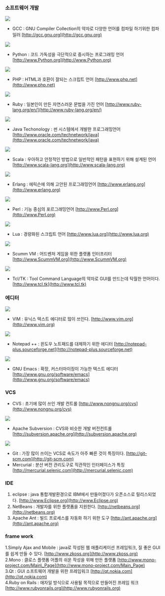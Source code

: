 ### 소프트웨어 개발

![](/assets/gcc.png)

* GCC : GNU Compiler Collection의 약자로 다양한 언어를 컴파일 하기위한 컴파일러 [http://gcc.gnu.org](http://gcc.gnu.org)

![](/assets/python.png)

* Python : 코드 가독성을 극단적으로 중시하는 프로그래밍 언어 [http://www.Python.org](http://www.Python.org) 

![](/assets/php.png)

* PHP : HTML과 호환이 잘되는 스크립트 언어 [http://www.php.net](http://www.php.net)

![](/assets/ruby.png)

* Ruby : 일본인이 만든 자연스러운 문법을 가진 언어 [http://www.ruby-lang.org/en/](http://www.ruby-lang.org/en/)

![](/assets/자바.png)

* Java Techonology : 썬 시스템에서 개발한 프로그래밍언어 [http://www.oracle.com/technetwork/java](http://www.oracle.com/technetwork/java)

![](/assets/스칼라.png)

* Scala : 우아하고 안정적인 방법으로 일반적인 패턴을 표현하기 위해 설계된 언어 [http://www.scala-lang.org](http://www.scala-lang.org)

![](/assets/얼렝.png)

* Erlang : 에릭슨에 의해 고안된 프로그래밍언어 [http://www.erlang.org](http://www.erlang.org)

![](/assets/펄.png)

* Perl : 기능 중심의 포르그래밍언어 [http://www.Perl.org](http://www.Perl.org)

![](/assets/루아.png)

* Lua : 경량화된 스크립트 언어 [http://www.lua.org](http://www.lua.org)

![](/assets/스컴.jpg)

* Scumm VM : 어드벤처 게임을 위한 플랫폼 인터프리터 [http://www.ScummVM.org](http://www.ScummVM.org)

![](/assets/tcl.png)

* Tcl/TK : Tool Command Language의 약자로 GUI를 만드는데 탁월한 언어이다. [http://www.tcl.tk](http://www.tcl.tk)

### 에디터

![](/assets/빔.png)

* VIM : 유닉스 텍스트 에디터로 많이 쓰인다. [http://www.vim.org](http://www.vim.org)

![](/assets/노트패드++.png)

* Notepad ++ : 윈도우 노트패드를 대체하기 위한 에디터 [http://notepad-plus.sourceforge.net](http://notepad-plus.sourceforge.net)

![](/assets/이멕스.png)

* GNU Emacs : 확장, 커스터마이징이 가능한 텍스트 에디터 [http://www.gnu.org/software/emacs](http://www.gnu.org/software/emacs)

### VCS

* CVS : 초기에 많이 쓰인 개발 컨트롤 [http://www.nongnu.org/cvs](http://www.nongnu.org/cvs)

![](/assets/서브버젼.jpg)

* Apache Subversion : CVS와 비슷한 개발 버전컨트롤 [http://subversion.apache.org](http://subversion.apache.org)

![](/assets/깃.jpg)

* Git : 가장 많이 쓰이는 VCS로 속도가 아주 빠른 것이 특징이다. [http://git-scm.com](http://git-scm.com)
* Mercurial : 분산 버전 관리도구로 직관적인 인터페이스가 특징 [http://mercurial.selenic.com](http://mercurial.selenic.com)

### IDE

1. eclipse : java 통합개발환경으로 IBM에서 만들어졌다가 오픈소스로 릴리스되었다. [http://www.Eclipse.org](http://www.Eclipse.org)
2. NetBeans : 개발자를 위한 플랫폼을 지원한다. [http://netbeans.org](http://netbeans.org)
3. Apache Ant : 빌드 프로세스를 자동화 하기 위한 도구 [http://ant.apache.org](http://ant.apache.org)

### frame work

1.Simply Ajax and Mobile : java로 작성된 웹 애플리케이션 프레임워크, 질 좋은 GUI를 쉽게 만들 수 있다. [http://www.zkoss.org](http://www.zkoss.org)  
2.Mono : 클로스 플랫폼 어플의 쉬운 작성을 위해 만든 플랫폼 [http://www.mono-project.com/Main\_Page](http://www.mono-project.com/Main_Page)  
3.Qt : GUI 소프트웨어 개발을 위한 프레임워크 [http://qt.nokia.com](http://qt.nokia.com)  
4.Ruby on Rails : 애자일 방식으로 사용될 목적으로 만들어진 프레임 워크 [http://www.rubyonrails.org](http://www.rubyonrails.org)

